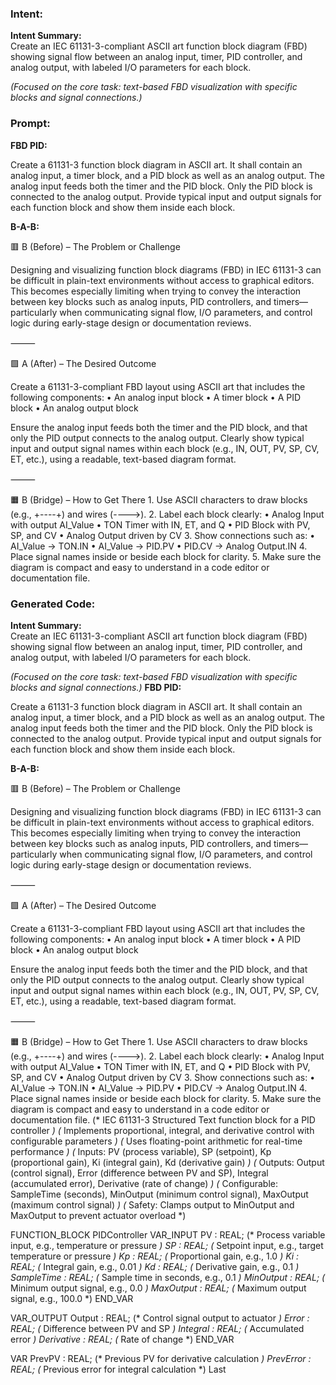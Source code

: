 ### Intent:
**Intent Summary:**  
Create an IEC 61131-3-compliant ASCII art function block diagram (FBD) showing signal flow between an analog input, timer, PID controller, and analog output, with labeled I/O parameters for each block.  

*(Focused on the core task: text-based FBD visualization with specific blocks and signal connections.)*

### Prompt:
**FBD PID:**

Create a 61131-3 function block diagram in ASCII art. It shall contain an analog input, a timer block, and a PID block as well as an analog output. The analog input feeds both the timer and the PID block. Only the PID block is connected to the analog output. Provide typical input and output signals for each function block and show them inside each block.

**B-A-B:**

🟥 B (Before) – The Problem or Challenge

Designing and visualizing function block diagrams (FBD) in IEC 61131-3 can be difficult in plain-text environments without access to graphical editors. This becomes especially limiting when trying to convey the interaction between key blocks such as analog inputs, PID controllers, and timers—particularly when communicating signal flow, I/O parameters, and control logic during early-stage design or documentation reviews.

⸻

🟩 A (After) – The Desired Outcome

Create a 61131-3-compliant FBD layout using ASCII art that includes the following components:
	•	An analog input block
	•	A timer block
	•	A PID block
	•	An analog output block

Ensure the analog input feeds both the timer and the PID block, and that only the PID output connects to the analog output. Clearly show typical input and output signal names within each block (e.g., IN, OUT, PV, SP, CV, ET, etc.), using a readable, text-based diagram format.

⸻

🟧 B (Bridge) – How to Get There
	1.	Use ASCII characters to draw blocks (e.g., +----+) and wires (---->).
	2.	Label each block clearly:
	•	Analog Input with output AI_Value
	•	TON Timer with IN, ET, and Q
	•	PID Block with PV, SP, and CV
	•	Analog Output driven by CV
	3.	Show connections such as:
	•	AI_Value → TON.IN
	•	AI_Value → PID.PV
	•	PID.CV → Analog Output.IN
	4.	Place signal names inside or beside each block for clarity.
	5.	Make sure the diagram is compact and easy to understand in a code editor or documentation file.

### Generated Code:
**Intent Summary:**  
Create an IEC 61131-3-compliant ASCII art function block diagram (FBD) showing signal flow between an analog input, timer, PID controller, and analog output, with labeled I/O parameters for each block.  

*(Focused on the core task: text-based FBD visualization with specific blocks and signal connections.)*
**FBD PID:**

Create a 61131-3 function block diagram in ASCII art. It shall contain an analog input, a timer block, and a PID block as well as an analog output. The analog input feeds both the timer and the PID block. Only the PID block is connected to the analog output. Provide typical input and output signals for each function block and show them inside each block.

**B-A-B:**

🟥 B (Before) – The Problem or Challenge

Designing and visualizing function block diagrams (FBD) in IEC 61131-3 can be difficult in plain-text environments without access to graphical editors. This becomes especially limiting when trying to convey the interaction between key blocks such as analog inputs, PID controllers, and timers—particularly when communicating signal flow, I/O parameters, and control logic during early-stage design or documentation reviews.

⸻

🟩 A (After) – The Desired Outcome

Create a 61131-3-compliant FBD layout using ASCII art that includes the following components:
	•	An analog input block
	•	A timer block
	•	A PID block
	•	An analog output block

Ensure the analog input feeds both the timer and the PID block, and that only the PID output connects to the analog output. Clearly show typical input and output signal names within each block (e.g., IN, OUT, PV, SP, CV, ET, etc.), using a readable, text-based diagram format.

⸻

🟧 B (Bridge) – How to Get There
	1.	Use ASCII characters to draw blocks (e.g., +----+) and wires (---->).
	2.	Label each block clearly:
	•	Analog Input with output AI_Value
	•	TON Timer with IN, ET, and Q
	•	PID Block with PV, SP, and CV
	•	Analog Output driven by CV
	3.	Show connections such as:
	•	AI_Value → TON.IN
	•	AI_Value → PID.PV
	•	PID.CV → Analog Output.IN
	4.	Place signal names inside or beside each block for clarity.
	5.	Make sure the diagram is compact and easy to understand in a code editor or documentation file.
(* IEC 61131-3 Structured Text function block for a PID controller *)
(* Implements proportional, integral, and derivative control with configurable parameters *)
(* Uses floating-point arithmetic for real-time performance *)
(* Inputs: PV (process variable), SP (setpoint), Kp (proportional gain), Ki (integral gain), Kd (derivative gain) *)
(* Outputs: Output (control signal), Error (difference between PV and SP), Integral (accumulated error), Derivative (rate of change) *)
(* Configurable: SampleTime (seconds), MinOutput (minimum control signal), MaxOutput (maximum control signal) *)
(* Safety: Clamps output to MinOutput and MaxOutput to prevent actuator overload *)

FUNCTION_BLOCK PIDController
VAR_INPUT
    PV : REAL;                      (* Process variable input, e.g., temperature or pressure *)
    SP : REAL;                      (* Setpoint input, e.g., target temperature or pressure *)
    Kp : REAL;                      (* Proportional gain, e.g., 1.0 *)
    Ki : REAL;                      (* Integral gain, e.g., 0.01 *)
    Kd : REAL;                      (* Derivative gain, e.g., 0.1 *)
    SampleTime : REAL;              (* Sample time in seconds, e.g., 0.1 *)
    MinOutput : REAL;               (* Minimum output signal, e.g., 0.0 *)
    MaxOutput : REAL;               (* Maximum output signal, e.g., 100.0 *)
END_VAR

VAR_OUTPUT
    Output : REAL;                  (* Control signal output to actuator *)
    Error : REAL;                   (* Difference between PV and SP *)
    Integral : REAL;                (* Accumulated error *)
    Derivative : REAL;              (* Rate of change *)
END_VAR

VAR
    PrevPV : REAL;                   (* Previous PV for derivative calculation *)
    PrevError : REAL;                (* Previous error for integral calculation *)
    Last
